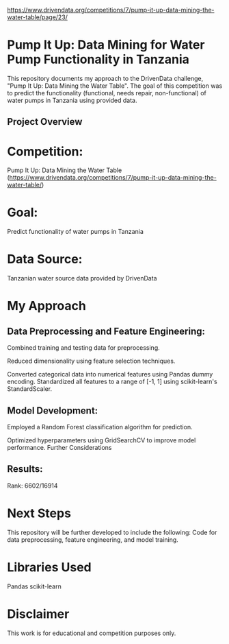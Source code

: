 https://www.drivendata.org/competitions/7/pump-it-up-data-mining-the-water-table/page/23/

# Pump It Up: Data Mining for Water Pump Functionality in Tanzania
This repository documents my approach to the DrivenData challenge, "Pump It Up: Data Mining the Water Table". The goal of this competition was to predict the functionality (functional, needs repair, non-functional) of water pumps in Tanzania using provided data.

## Project Overview

# Competition: 
Pump It Up: Data Mining the Water Table (https://www.drivendata.org/competitions/7/pump-it-up-data-mining-the-water-table/)

# Goal: 
Predict functionality of water pumps in Tanzania
# Data Source: 
Tanzanian water source data provided by DrivenData

# My Approach

## Data Preprocessing and Feature Engineering:

Combined training and testing data for preprocessing.

Reduced dimensionality using feature selection techniques.

Converted categorical data into numerical features using Pandas dummy encoding.
Standardized all features to a range of [-1, 1] using scikit-learn's StandardScaler.

## Model Development:

Employed a Random Forest classification algorithm for prediction.

Optimized hyperparameters using GridSearchCV to improve model performance.
Further Considerations

## Results:

Rank: 6602/16914 


# Next Steps

This repository will be further developed to include the following:
Code for data preprocessing, feature engineering, and model training.

# Libraries Used

Pandas
scikit-learn

# Disclaimer

This work is for educational and competition purposes only.
